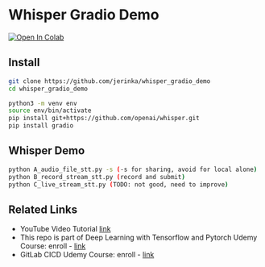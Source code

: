 # Whisper Gradio Demo

[![Open In Colab](https://colab.research.google.com/assets/colab-badge.svg)](https://colab.research.google.com/drive/1DqmqokgSWt87hQ8QY33TccO_IRfQkBZb?usp=sharing)

## Install

```bash
git clone https://github.com/jerinka/whisper_gradio_demo
cd whisper_gradio_demo

python3 -m venv env
source env/bin/activate
pip install git+https://github.com/openai/whisper.git 
pip install gradio
```

## Whisper Demo

```bash
python A_audio_file_stt.py -s (-s for sharing, avoid for local alone)
python B_record_stream_stt.py (record and submit)
python C_live_stream_stt.py (TODO: not good, need to improve)
```
## Related Links

- YouTube Video Tutorial [link](https://youtu.be/UaOLSVMXrpQ)
- This repo is part of Deep Learning with Tensorflow and Pytorch Udemy Course: enroll - 
[link](https://www.udemy.com/course/draft/5393356/?referralCode=A7ECC1BFDDB640FCED3E)
- GitLab CICD Udemy Course: enroll -  [link](https://www.udemy.com/course/gitlab-cicd-essentials-for-industry-comprehensive-tutorial/?referralCode=78BD52230019795171CF)


